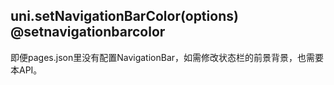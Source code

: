 ## uni.setNavigationBarColor(options) @setnavigationbarcolor

<!-- UTSAPIJSON.setNavigationBarColor.description -->

即便pages.json里没有配置NavigationBar，如需修改状态栏的前景背景，也需要本API。

<!-- UTSAPIJSON.setNavigationBarColor.param -->

<!-- UTSAPIJSON.setNavigationBarColor.returnValue -->

<!-- UTSAPIJSON.setNavigationBarColor.example -->

<!-- UTSAPIJSON.setNavigationBarColor.compatibility -->

<!-- UTSAPIJSON.setNavigationBarColor.tutorial -->

<!-- UTSAPIJSON.set-navigation-bar-color.example -->

<!-- UTSAPIJSON.general_type.name -->

<!-- UTSAPIJSON.general_type.param -->